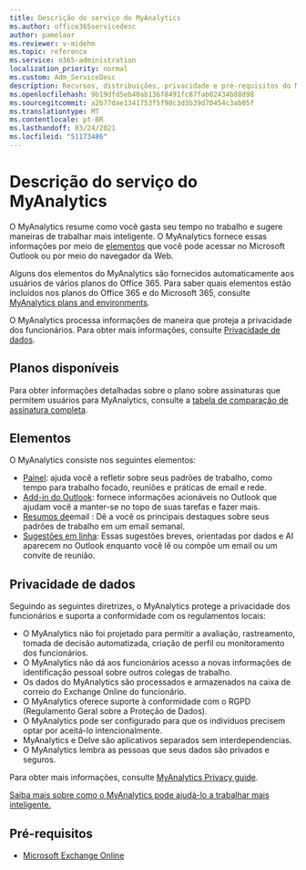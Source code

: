 ```yaml
---
title: Descrição do serviço do MyAnalytics
ms.author: office365servicedesc
author: pamelaar
ms.reviewer: v-midehm
ms.topic: reference
ms.service: o365-administration
localization_priority: normal
ms.custom: Adm_ServiceDesc
description: Recursos, distribuições, privacidade e pré-requisitos do MyAnalytics
ms.openlocfilehash: 9b19dfd5eb40ab136f8491fc87fab02434b88d98
ms.sourcegitcommit: a2b77dae1341753f5f98c3d3b39d70454c3ab05f
ms.translationtype: MT
ms.contentlocale: pt-BR
ms.lasthandoff: 03/24/2021
ms.locfileid: "51173486"
---
```

# <a name="myanalytics-service-description"></a>Descrição do serviço do MyAnalytics

O MyAnalytics resume como você gasta seu tempo no trabalho e sugere maneiras de trabalhar mais inteligente. O MyAnalytics fornece essas informações por meio de [elementos](#elements) que você pode acessar no Microsoft Outlook ou por meio do navegador da Web.

Alguns dos elementos do MyAnalytics são fornecidos automaticamente aos usuários de vários planos do Office 365. Para saber quais elementos estão incluídos nos planos do Office 365 e do Microsoft 365, consulte [MyAnalytics plans and environments](/workplace-analytics/myanalytics/overview/plans-environments).  

O MyAnalytics processa informações de maneira que proteja a privacidade dos funcionários. Para obter mais informações, consulte [Privacidade de dados](#data-privacy).

## <a name="available-plans"></a>Planos disponíveis

Para obter informações detalhadas sobre o plano sobre assinaturas que permitem usuários para MyAnalytics, consulte a [tabela de comparação de assinatura completa](https://www.microsoft.com/microsoft-365/compare-microsoft-365-enterprise-plans).

## <a name="elements"></a>Elementos

O MyAnalytics consiste nos seguintes elementos:

* [Painel](/workplace-analytics/myanalytics/use/dashboard-2): ajuda você a refletir sobre seus padrões de trabalho, como tempo para trabalho focado, reuniões e práticas de email e rede.
* [Add-in do Outlook](/workplace-analytics/myanalytics/use/add-in): fornece informações acionáveis no Outlook que ajudam você a manter-se no topo de suas tarefas e fazer mais.
* [Resumos de](/workplace-analytics/myanalytics/use/email-digest-2)email : Dê a você os principais destaques sobre seus padrões de trabalho em um email semanal.
* [Sugestões em linha](/workplace-analytics/myanalytics/use/mya-notifications): Essas sugestões breves, orientadas por dados e AI aparecem no Outlook enquanto você lê ou compõe um email ou um convite de reunião.

## <a name="data-privacy"></a>Privacidade de dados

Seguindo as seguintes diretrizes, o MyAnalytics protege a privacidade dos funcionários e suporta a conformidade com os regulamentos locais:

* O MyAnalytics não foi projetado para permitir a avaliação, rastreamento, tomada de decisão automatizada, criação de perfil ou monitoramento dos funcionários.
* O MyAnalytics não dá aos funcionários acesso a novas informações de identificação pessoal sobre outros colegas de trabalho.
* Os dados do MyAnalytics são processados e armazenados na caixa de correio do Exchange Online do funcionário.
* O MyAnalytics oferece suporte à conformidade com o RGPD (Regulamento Geral sobre a Proteção de Dados).
* O MyAnalytics pode ser configurado para que os indivíduos precisem optar por aceitá-lo intencionalmente.
* MyAnalytics e Delve são aplicativos separados sem interdependencias.
* O MyAnalytics lembra as pessoas que seus dados são privados e seguros.

Para obter mais informações, consulte [MyAnalytics Privacy guide](/workplace-analytics/myanalytics/overview/privacy-guide).

[Saiba mais sobre como o MyAnalytics pode ajudá-lo a trabalhar mais inteligente.](https://products.office.com/business/myanalytics-personal-analytics)

## <a name="prerequisites"></a>Pré-requisitos

* [Microsoft Exchange Online](./exchange-online-service-description/exchange-online-service-description.md)